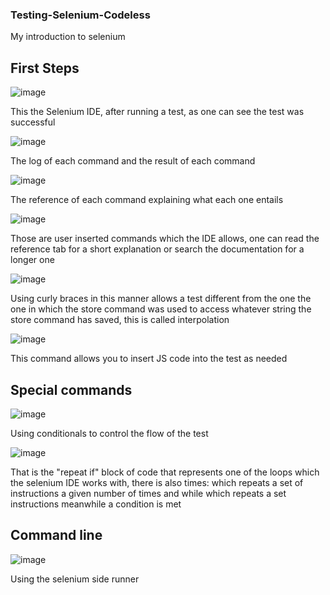 ### Testing-Selenium-Codeless
My introduction to selenium

## First Steps
![image](https://user-images.githubusercontent.com/78630957/181143679-a5e25f89-1cc3-4efa-8103-e5843f8b7a73.png)

This the Selenium IDE, after running a test, as one can see the test was successful

![image](https://user-images.githubusercontent.com/78630957/181144210-d5e5cec2-cc17-4fa2-9151-25007d4b770b.png)

The log of each command and the result of each command

![image](https://user-images.githubusercontent.com/78630957/181145093-fc651913-61b8-449e-9abb-ee6d94274615.png)

The reference of each command explaining what each one entails 


![image](https://user-images.githubusercontent.com/78630957/181395350-30a5d930-093b-4647-98a0-b5dcb9fec6c2.png)

Those are user inserted commands which the IDE allows, one can read the reference tab for a short explanation or search the documentation for a longer one

![image](https://user-images.githubusercontent.com/78630957/181395722-fce3de08-4153-4fe2-b6c5-1711b4e7782c.png)

Using curly braces in this manner allows a test  different from the one the one in which the store command was used to access whatever string the store command has saved, this is called interpolation

![image](https://user-images.githubusercontent.com/78630957/181403968-2d889fef-e990-47fe-a0d7-516a70336a28.png)
 
This command allows you to insert JS code into the test as needed

## Special commands
![image](https://user-images.githubusercontent.com/78630957/181405632-f33854f3-8395-40bb-8e5b-566a2fa0612a.png)

Using conditionals to control the flow of the test

![image](https://user-images.githubusercontent.com/78630957/181405924-88bdf201-cfb5-4dd3-b3e5-b68b655e087a.png)

That is the "repeat if" block of code that represents one of the loops which the selenium IDE works with, there is also times: which repeats a set of instructions a given number of times and while which repeats a set instructions meanwhile a condition is met

## Command line

![image](https://user-images.githubusercontent.com/78630957/181658910-11102997-9fef-47ff-8465-30bb53dc05bf.png)

Using the selenium side runner
